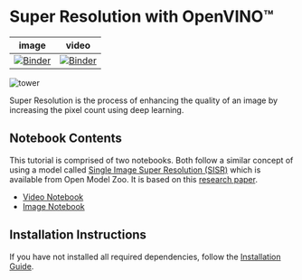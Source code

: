 # Super Resolution with OpenVINO™

image | video |
|---|---|
[![Binder](https://mybinder.org/badge_logo.svg)](https://mybinder.org/v2/gh/openvinotoolkit/openvino_notebooks/HEAD?filepath=notebooks%2F202-vision-superresolution%2F202-vision-superresolution-image.ipynb) | [![Binder](https://mybinder.org/badge_logo.svg)](https://mybinder.org/v2/gh/openvinotoolkit/openvino_notebooks/HEAD?filepath=notebooks%2F202-vision-superresolution%2F202-vision-superresolution-video.ipynb)

![tower](data/tower.jpg)

Super Resolution is the process of enhancing the quality of an image by increasing the pixel count using deep learning.

## Notebook Contents

This tutorial is comprised of two notebooks. Both follow a similar concept of using a model called [Single Image Super Resolution (SISR)](https://github.com/openvinotoolkit/open_model_zoo/tree/develop/models/intel/single-image-super-resolution-1032) which is available from Open Model Zoo. It is based on this [research paper]((https://arxiv.org/abs/1807.06779)).

* [Video Notebook](202-vision-superresolution-video.ipynb)
* [Image Notebook](202-vision-superresolution-image.ipynb)

## Installation Instructions

If you have not installed all required dependencies, follow the [Installation Guide](../../README.md).
